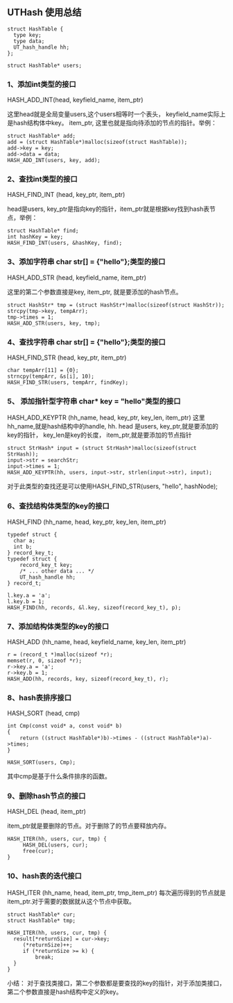 ## UTHash 使用总结
```
struct HashTable {
  type key;
  type data;
  UT_hash_handle hh;
};

struct HashTable* users;
```
### 1、添加int类型的接口

HASH_ADD_INT(head, keyfield_name, item_ptr)

这里head就是全局变量users,这个users相等时一个表头， keyfield_name实际上是hash结构体中key。 item_ptr, 这里也就是指向待添加的节点的指针。举例：
```
struct HashTable* add;
add = (struct HashTable*)malloc(sizeof(struct HashTable));
add->key = key;
add->data = data;
HASH_ADD_INT(users, key, add);
```

### 2、查找int类型的接口
HASH_FIND_INT (head, key_ptr, item_ptr)

head是users, key_ptr是指向key的指针，item_ptr就是根据key找到hash表节点，举例：
```
struct HashTable* find;
int hashKey = key;
HASH_FIND_INT(users, &hashKey, find);
```

### 3、添加字符串 char str[] = {"hello"};类型的接口
HASH_ADD_STR (head, keyfield_name, item_ptr)

这里的第二个参数直接是key, item_ptr, 就是要添加的hash节点。
```
struct HashStr* tmp = (struct HashStr*)malloc(sizeof(struct HashStr));
strcpy(tmp->key, tempArr);
tmp->times = 1;
HASH_ADD_STR(users, key, tmp);
```

### 4、查找字符串 char str[] = {"hello"};类型的接口
HASH_FIND_STR (head, key_ptr, item_ptr)

```
char tempArr[11] = {0};
strncpy(tempArr, &s[i], 10);
HASH_FIND_STR(users, tempArr, findKey);
```
### 5、 添加指针型字符串 char* key = "hello"类型的接口
HASH_ADD_KEYPTR (hh_name, head, key_ptr, key_len, item_ptr)
这里hh_name,就是hash结构中的handle, hh. head 是users, key_ptr,就是要添加的key的指针， key_len是key的长度， item_ptr,就是要添加的节点指针

```
struct StrHash* input = (struct StrHash*)malloc(sizeof(struct StrHash));
input->str = searchStr;
input->times = 1;
HASH_ADD_KEYPTR(hh, users, input->str, strlen(input->str), input);
```
对于此类型的查找还是可以使用HASH_FIND_STR(users, "hello", hashNode);

### 6、查找结构体类型的key的接口
HASH_FIND (hh_name, head, key_ptr, key_len, item_ptr)

```
typedef struct {
  char a;
  int b;
} record_key_t;
typedef struct {
    record_key_t key;
    /* ... other data ... */
    UT_hash_handle hh;
} record_t;

l.key.a = 'a';
l.key.b = 1;
HASH_FIND(hh, records, &l.key, sizeof(record_key_t), p);
```


### 7、添加结构体类型的key的接口
HASH_ADD (hh_name, head, keyfield_name, key_len, item_ptr)
```
r = (record_t *)malloc(sizeof *r);
memset(r, 0, sizeof *r);
r->key.a = 'a';
r->key.b = 1;
HASH_ADD(hh, records, key, sizeof(record_key_t), r);
```
### 8、hash表排序接口
HASH_SORT (head, cmp)
```
int Cmp(const void* a, const void* b)
{
    return ((struct HashTable*)b)->times - ((struct HashTable*)a)->times;
}

HASH_SORT(users, Cmp);
```
其中cmp是基于什么条件排序的函数。

### 9、删除hash节点的接口
HASH_DEL (head, item_ptr)

item_ptr就是要删除的节点。对于删除了的节点要释放内存。
```
HASH_ITER(hh, users, cur, tmp) {
     HASH_DEL(users, cur);
     free(cur);
}
```

### 10、hash表的迭代接口
HASH_ITER (hh_name, head, item_ptr, tmp_item_ptr)
每次遍历得到的节点就是 item_ptr.对于需要的数据就从这个节点中获取。
```
struct HashTable* cur;
struct HashTable* tmp;

HASH_ITER(hh, users, cur, tmp) {
  result[*returnSize] = cur->key;
     (*returnSize)++;
     if (*returnSize >= k) {
         break;
  }
}
```

小结： 对于查找类接口，第二个参数都是要查找的key的指针，对于添加类接口，第二个参数直接是hash结构中定义的key。
